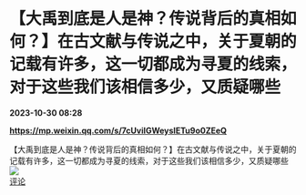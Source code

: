 # 【大禹到底是人是神？传说背后的真相如何？】在古文献与传说之中，关于夏朝的记载有许多，这一切都成为寻夏的线索，对于这些我们该相信多少，又质疑哪些

**2023-10-30 08:28**

**https://mp.weixin.qq.com/s/7cUviIGWeysIETu9o0ZEeQ**

【大禹到底是人是神？传说背后的真相如何？】在古文献与传说之中，关于夏朝的记载有许多，这一切都成为寻夏的线索，对于这些我们该相信多少，又质疑哪些  
![](https://img3.chouti.com/CHOUTI_20231030/6B37B1E296C54EA0BEC2EAEC62448746_W1080H1080.jpeg)  
[评论](https://m.chouti.com/link/40449545)